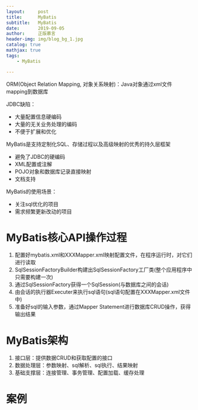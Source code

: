 ```yaml
---
layout:     post
title:      MyBatis
subtitle:   MyBatis
date:       2019-09-05
author:     正版慕言
header-img: img/blog_bg_1.jpg
catalog: true
mathjax: true
tags:
    - MyBatis

---
```


ORM(Object Relation Mapping, 对象关系映射)：Java对象通过xml文件mapping到数据库

JDBC缺陷：
- 大量配置信息硬编码
- 大量的无关业务处理的编码
- 不便于扩展和优化

MyBatis是支持定制化SQL、存储过程以及高级映射的优秀的持久层框架
- 避免了JDBC的硬编码
- XML配置或注解
- POJO对象和数据库记录直接映射
- 文档支持

MyBatis的使用场景：
- 关注sql优化的项目
- 需求频繁更新改动的项目

# MyBatis核心API操作过程

1. 配置好mybatis.xml和XXXMapper.xml映射配置文件，在程序运行时，对它们进行读取
2. SqlSessionFactoryBuilder构建出SqlSessionFactory工厂类(整个应用程序中只需要构建一次)
3. 通过SqlSessionFactory获得一个SqlSession(与数据库之间的会话)
4. 由会话的执行器Executer来执行sql语句(sql语句配置在XXXMapper.xml文件中)
5. 准备好sql的输入参数，通过Mapper Statement进行数据库CRUD操作，获得输出结果

# MyBatis架构

1. 接口层：提供数据CRUD和获取配置的接口
2. 数据处理层：参数映射、sql解析、sql执行、结果映射
3. 基础支撑层：连接管理、事务管理、配置加载、缓存处理


# 案例

